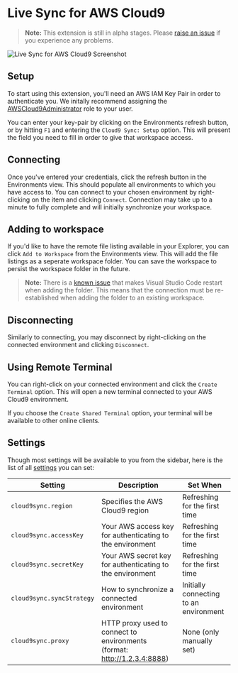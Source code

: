 # Live Sync for AWS Cloud9

>**Note:** This extension is still in alpha stages. Please [raise an issue](https://github.com/iann0036/cloud9-sync/issues) if you experience any problems.

![Live Sync for AWS Cloud9 Screenshot](https://raw.githubusercontent.com/iann0036/cloud9-sync/master/resources/screenshot.png)

## Setup

To start using this extension, you'll need an AWS IAM Key Pair in order to authenticate you. We initally recommend assigning the [AWSCloud9Administrator](https://console.aws.amazon.com/iam/home#/policies/arn:aws:iam::aws:policy/AWSCloud9Administrator$jsonEditor) role to your user.

You can enter your key-pair by clicking on the Environments refresh button, or by hitting `F1` and entering the `Cloud9 Sync: Setup` option. This will present the field you need to fill in order to give that workspace access.


## Connecting

Once you've entered your credentials, click the refresh button in the Environments view. This should populate all environments to which you have access to. You can connect to your chosen environment by right-clicking on the item and clicking `Connect`. Connection may take up to a minute to fully complete and will initially synchronize your workspace.


## Adding to workspace

If you'd like to have the remote file listing available in your Explorer, you can click `Add to Workspace` from the Environments view. This will add the file listings as a seperate workspace folder. You can save the workspace to persist the workspace folder in the future.

>**Note:** There is a [known issue](https://github.com/Microsoft/vscode/issues/46048) that makes Visual Studio Code restart when adding the folder. This means that the connection must be re-established when adding the folder to an existing workspace.


## Disconnecting

Similarly to connecting, you may disconnect by right-clicking on the connected environment and clicking `Disconnect`.


## Using Remote Terminal

You can right-click on your connected environment and click the `Create Terminal` option. This will open a new terminal connected to your AWS Cloud9 environment.

If you choose the `Create Shared Terminal` option, your terminal will be available to other online clients.


## Settings

Though most settings will be available to you from the sidebar, here is the list of all [settings](https://code.visualstudio.com/docs/getstarted/settings) you can set:

Setting | Description | Set When
------- | ----------- | --------
`cloud9sync.region` | Specifies the AWS Cloud9 region | Refreshing for the first time
`cloud9sync.accessKey` | Your AWS access key for authenticating to the environment | Refreshing for the first time
`cloud9sync.secretKey` | Your AWS secret key for authenticating to the environment | Refreshing for the first time
`cloud9sync.syncStrategy` | How to synchronize a connected environment | Initially connecting to an environment
`cloud9sync.proxy` | HTTP proxy used to connect to environments (format: http://1.2.3.4:8888) | None (only manually set)
